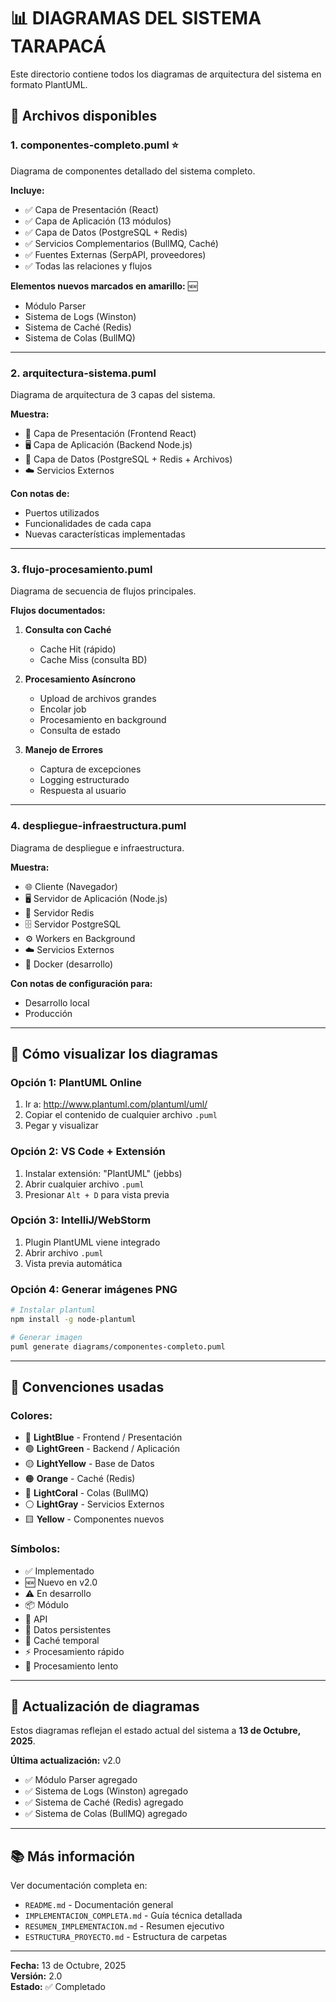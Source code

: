 # 📊 DIAGRAMAS DEL SISTEMA TARAPACÁ

Este directorio contiene todos los diagramas de arquitectura del sistema en formato PlantUML.

## 📁 Archivos disponibles

### 1. **componentes-completo.puml** ⭐
Diagrama de componentes detallado del sistema completo.

**Incluye:**
- ✅ Capa de Presentación (React)
- ✅ Capa de Aplicación (13 módulos)
- ✅ Capa de Datos (PostgreSQL + Redis)
- ✅ Servicios Complementarios (BullMQ, Caché)
- ✅ Fuentes Externas (SerpAPI, proveedores)
- ✅ Todas las relaciones y flujos

**Elementos nuevos marcados en amarillo:** 🆕
- Módulo Parser
- Sistema de Logs (Winston)
- Sistema de Caché (Redis)
- Sistema de Colas (BullMQ)

---

### 2. **arquitectura-sistema.puml**
Diagrama de arquitectura de 3 capas del sistema.

**Muestra:**
- 📱 Capa de Presentación (Frontend React)
- 🖥️ Capa de Aplicación (Backend Node.js)
- 💾 Capa de Datos (PostgreSQL + Redis + Archivos)
- ☁️ Servicios Externos

**Con notas de:**
- Puertos utilizados
- Funcionalidades de cada capa
- Nuevas características implementadas

---

### 3. **flujo-procesamiento.puml**
Diagrama de secuencia de flujos principales.

**Flujos documentados:**
1. **Consulta con Caché**
   - Cache Hit (rápido)
   - Cache Miss (consulta BD)
   
2. **Procesamiento Asíncrono**
   - Upload de archivos grandes
   - Encolar job
   - Procesamiento en background
   - Consulta de estado

3. **Manejo de Errores**
   - Captura de excepciones
   - Logging estructurado
   - Respuesta al usuario

---

### 4. **despliegue-infraestructura.puml**
Diagrama de despliegue e infraestructura.

**Muestra:**
- 🌐 Cliente (Navegador)
- 🖥️ Servidor de Aplicación (Node.js)
- 🔴 Servidor Redis
- 🗄️ Servidor PostgreSQL
- ⚙️ Workers en Background
- ☁️ Servicios Externos
- 🐳 Docker (desarrollo)

**Con notas de configuración para:**
- Desarrollo local
- Producción

---

## 🎨 Cómo visualizar los diagramas

### Opción 1: PlantUML Online
1. Ir a: http://www.plantuml.com/plantuml/uml/
2. Copiar el contenido de cualquier archivo `.puml`
3. Pegar y visualizar

### Opción 2: VS Code + Extensión
1. Instalar extensión: "PlantUML" (jebbs)
2. Abrir cualquier archivo `.puml`
3. Presionar `Alt + D` para vista previa

### Opción 3: IntelliJ/WebStorm
1. Plugin PlantUML viene integrado
2. Abrir archivo `.puml`
3. Vista previa automática

### Opción 4: Generar imágenes PNG
```bash
# Instalar plantuml
npm install -g node-plantuml

# Generar imagen
puml generate diagrams/componentes-completo.puml
```

---

## 📖 Convenciones usadas

### Colores:
- 🔵 **LightBlue** - Frontend / Presentación
- 🟢 **LightGreen** - Backend / Aplicación
- 🟡 **LightYellow** - Base de Datos
- 🟠 **Orange** - Caché (Redis)
- 🔴 **LightCoral** - Colas (BullMQ)
- ⚪ **LightGray** - Servicios Externos
- 🟨 **Yellow** - Componentes nuevos

### Símbolos:
- ✅ Implementado
- 🆕 Nuevo en v2.0
- ⚠️ En desarrollo
- 📦 Módulo
- 🔌 API
- 💾 Datos persistentes
- 🔴 Caché temporal
- ⚡ Procesamiento rápido
- 🐢 Procesamiento lento

---

## 🔄 Actualización de diagramas

Estos diagramas reflejan el estado actual del sistema a **13 de Octubre, 2025**.

**Última actualización:** v2.0
- ✅ Módulo Parser agregado
- ✅ Sistema de Logs (Winston) agregado
- ✅ Sistema de Caché (Redis) agregado
- ✅ Sistema de Colas (BullMQ) agregado

---

## 📚 Más información

Ver documentación completa en:
- `README.md` - Documentación general
- `IMPLEMENTACION_COMPLETA.md` - Guía técnica detallada
- `RESUMEN_IMPLEMENTACION.md` - Resumen ejecutivo
- `ESTRUCTURA_PROYECTO.md` - Estructura de carpetas

---

**Fecha:** 13 de Octubre, 2025  
**Versión:** 2.0  
**Estado:** ✅ Completado
